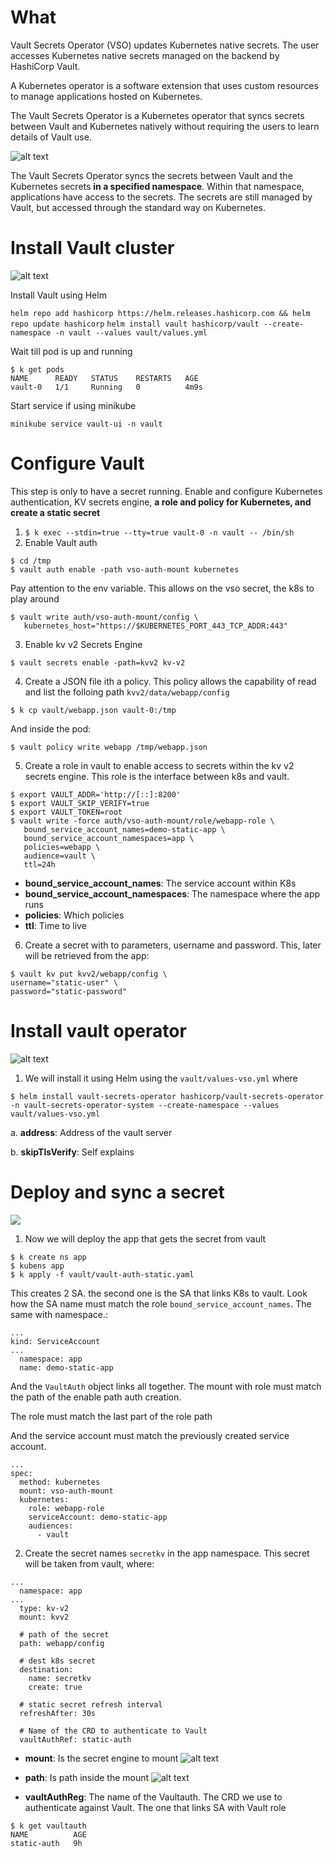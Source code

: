 # What
 Vault Secrets Operator (VSO) updates Kubernetes native secrets. The user accesses Kubernetes native secrets managed on the backend by HashiCorp Vault.

 A Kubernetes operator is a software extension that uses custom resources to manage applications hosted on Kubernetes.

The Vault Secrets Operator is a Kubernetes operator that syncs secrets between Vault and Kubernetes natively without requiring the users to learn details of Vault use.

 ![alt text](image.png)

 The Vault Secrets Operator syncs the secrets between Vault and the Kubernetes secrets **in a specified namespace**. Within that namespace, applications have access to the secrets. The secrets are still managed by Vault, but accessed through the standard way on Kubernetes.

# Install Vault cluster
![alt text](image-1.png)

Install Vault using Helm

`helm repo add hashicorp https://helm.releases.hashicorp.com && helm repo update hashicorp`
`helm install vault hashicorp/vault --create-namespace -n vault --values vault/values.yml`

Wait till pod is up and running
```
$ k get pods
NAME      READY   STATUS    RESTARTS   AGE
vault-0   1/1     Running   0          4m9s
```

Start service if using minikube
```
minikube service vault-ui -n vault
```

# Configure Vault
This step is only to have a secret running.  Enable and configure Kubernetes authentication, KV secrets engine, **a role and policy for Kubernetes, and create a static secret**

1. `$ k exec --stdin=true --tty=true vault-0 -n vault -- /bin/sh`
2. Enable Vault auth
```
$ cd /tmp
$ vault auth enable -path vso-auth-mount kubernetes
```
Pay attention to the env variable. This allows on the vso secret, the k8s to play around
```
$ vault write auth/vso-auth-mount/config \
   kubernetes_host="https://$KUBERNETES_PORT_443_TCP_ADDR:443"

```
3. Enable kv v2 Secrets Engine
```
$ vault secrets enable -path=kvv2 kv-v2
```
4. Create a JSON file ith a policy. This policy allows the capability of read and list the folloing path `kvv2/data/webapp/config`
```
$ k cp vault/webapp.json vault-0:/tmp
```

And inside the pod:
```
$ vault policy write webapp /tmp/webapp.json
```

5. Create a role in vault to enable access to secrets within the kv v2 secrets engine. This role is the interface between k8s and vault. 
```
$ export VAULT_ADDR='http://[::]:8200'
$ export VAULT_SKIP_VERIFY=true
$ export VAULT_TOKEN=root
$ vault write -force auth/vso-auth-mount/role/webapp-role \
   bound_service_account_names=demo-static-app \
   bound_service_account_namespaces=app \
   policies=webapp \
   audience=vault \
   ttl=24h
```
* **bound_service_account_names**: The service account within K8s
* **bound_service_account_namespaces**: The namespace where the app runs
* **policies**: Which policies
* **ttl**: Time to live

6. Create a secret with to parameters, username and password. This, later will be retrieved from the app:
```
$ vault kv put kvv2/webapp/config \
username="static-user" \
password="static-password"
```

# Install vault operator
![alt text](image-2.png)
1. We will install it using Helm using the `vault/values-vso.yml` where
```
$ helm install vault-secrets-operator hashicorp/vault-secrets-operator -n vault-secrets-operator-system --create-namespace --values vault/values-vso.yml 
```
   a.  **address**: Address of the vault server
   
   b.  **skipTlsVerify**: Self explains
   

# Deploy and sync a secret
![](image-3.png)

1. Now we will deploy the app that gets the secret from vault

```
$ k create ns app
$ kubens app
$ k apply -f vault/vault-auth-static.yaml
```
This creates 2 SA. the second one is the SA that links K8s to vault. Look how the SA name must match the role `bound_service_account_names`. The same with namespace.:
```
...
kind: ServiceAccount
...
  namespace: app
  name: demo-static-app
```
And the `VaultAuth` object links all together. The mount with role must match the path of the enable path auth creation.

The role must match the last part of the role path

And the service account must match the previously created service account.
```
...
spec:
  method: kubernetes
  mount: vso-auth-mount
  kubernetes:
    role: webapp-role
    serviceAccount: demo-static-app
    audiences:
      - vault
```

2. Create the secret names `secretkv` in the app namespace. This secret will be taken from vault, where:
```
...
  namespace: app
...
  type: kv-v2
  mount: kvv2

  # path of the secret
  path: webapp/config

  # dest k8s secret
  destination:
    name: secretkv
    create: true

  # static secret refresh interval
  refreshAfter: 30s

  # Name of the CRD to authenticate to Vault
  vaultAuthRef: static-auth
  ```
* **mount**: Is the secret engine to mount
![alt text](image-4.png)

* **path**: Is path inside the mount
![alt text](image-5.png)

* **vaultAuthReg**: The name of the Vaultauth. The CRD we use to authenticate against Vault. The one that links SA with Vault role
```
$ k get vaultauth                                                                           
NAME          AGE
static-auth   9h
```
